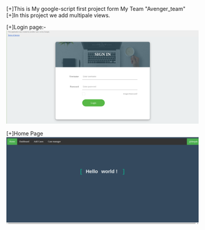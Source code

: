 [+]This is My google-script first project form My Team "Avenger_team"
[+]In this project we add multipale views.

[+]Login page:-
![](Avenger_login.png)

[+]Home Page
![](Avenger_home.png)
